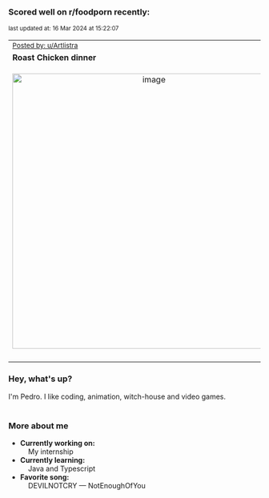 ### Scored well on r/foodporn recently:

<p align="left"><sub>last updated at: 16 Mar 2024 at 15:22:07</sub></p>

|   |
| --- |
| <sub>[Posted by: u/Artlistra][source]</sub> |
| **Roast Chicken dinner** | 
|<p align="center"> <img alt="image" src="https://i.redd.it/oo898te085oc1.jpeg" width="550" /> </p>|
|   |

### Hey, what's up?

I'm Pedro. I like coding, animation, witch-house and video games.<br><br>

### More about me
- **Currently working on:**  
&nbsp;&nbsp;&nbsp;&nbsp;My internship
- **Currently learning:**  
&nbsp;&nbsp;&nbsp;&nbsp;Java and Typescript
- **Favorite song:**  
&nbsp;&nbsp;&nbsp;&nbsp;DEVILNOTCRY — NotEnoughOfYou<br><br>

  



  
  
  
[linkedin]: https://linkedin.com/in/pedro-h-r-gomes-8a487b14a/
[gmail]: mailto:pilique11@gmail.com
[source]: https://reddit.com/r/FoodPorn/comments/1bdyij7/roast_chicken_dinner/
[redditAPI]: https://www.reddit.com/dev/api/